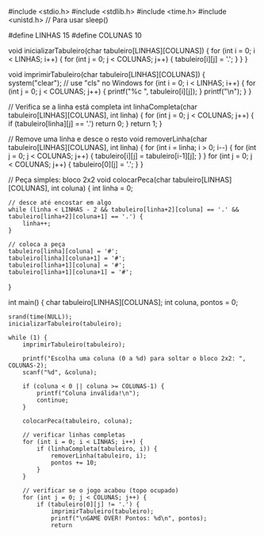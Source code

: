 #include <stdio.h>
#include <stdlib.h>
#include <time.h>
#include <unistd.h>  // Para usar sleep()

#define LINHAS 15
#define COLUNAS 10

void inicializarTabuleiro(char tabuleiro[LINHAS][COLUNAS]) {
    for (int i = 0; i < LINHAS; i++) {
        for (int j = 0; j < COLUNAS; j++) {
            tabuleiro[i][j] = '.';
        }
    }
}

void imprimirTabuleiro(char tabuleiro[LINHAS][COLUNAS]) {
    system("clear"); // use "cls" no Windows
    for (int i = 0; i < LINHAS; i++) {
        for (int j = 0; j < COLUNAS; j++) {
            printf("%c ", tabuleiro[i][j]);
        }
        printf("\n");
    }
}

// Verifica se a linha está completa
int linhaCompleta(char tabuleiro[LINHAS][COLUNAS], int linha) {
    for (int j = 0; j < COLUNAS; j++) {
        if (tabuleiro[linha][j] == '.') return 0;
    }
    return 1;
}

// Remove uma linha e desce o resto
void removerLinha(char tabuleiro[LINHAS][COLUNAS], int linha) {
    for (int i = linha; i > 0; i--) {
        for (int j = 0; j < COLUNAS; j++) {
            tabuleiro[i][j] = tabuleiro[i-1][j];
        }
    }
    for (int j = 0; j < COLUNAS; j++) {
        tabuleiro[0][j] = '.';
    }
}

// Peça simples: bloco 2x2
void colocarPeca(char tabuleiro[LINHAS][COLUNAS], int coluna) {
    int linha = 0;

    // desce até encostar em algo
    while (linha < LINHAS - 2 && tabuleiro[linha+2][coluna] == '.' && tabuleiro[linha+2][coluna+1] == '.') {
        linha++;
    }

    // coloca a peça
    tabuleiro[linha][coluna] = '#';
    tabuleiro[linha][coluna+1] = '#';
    tabuleiro[linha+1][coluna] = '#';
    tabuleiro[linha+1][coluna+1] = '#';
}

int main() {
    char tabuleiro[LINHAS][COLUNAS];
    int coluna, pontos = 0;

    srand(time(NULL));
    inicializarTabuleiro(tabuleiro);

    while (1) {
        imprimirTabuleiro(tabuleiro);

        printf("Escolha uma coluna (0 a %d) para soltar o bloco 2x2: ", COLUNAS-2);
        scanf("%d", &coluna);

        if (coluna < 0 || coluna >= COLUNAS-1) {
            printf("Coluna inválida!\n");
            continue;
        }

        colocarPeca(tabuleiro, coluna);

        // verificar linhas completas
        for (int i = 0; i < LINHAS; i++) {
            if (linhaCompleta(tabuleiro, i)) {
                removerLinha(tabuleiro, i);
                pontos += 10;
            }
        }

        // verificar se o jogo acabou (topo ocupado)
        for (int j = 0; j < COLUNAS; j++) {
            if (tabuleiro[0][j] != '.') {
                imprimirTabuleiro(tabuleiro);
                printf("\nGAME OVER! Pontos: %d\n", pontos);
                return
